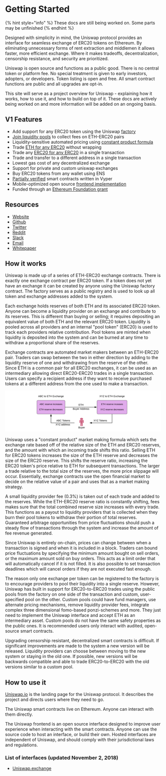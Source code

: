 # Getting Started

{% hint style="info" %}
These docs are still being worked on. Some parts may be unfinished
{% endhint %}

Designed with simplicity in mind, the Uniswap protocol provides an interface for seamless exchange of ERC20 tokens on Ethereum. By eliminating unnecessary forms of rent extraction and middlemen it allows faster, more efficient exchange. Where it makes tradeoffs, decentralization, censorship resistance, and security are prioritized.

Uniswap is open source and functions as a public good. There is no central token or platform fee. No special treatment is given to early investors, adopters, or developers. Token listing is open and free. All smart contract functions are public and all upgrades are opt-in.

This site will serve as a project overview for Uniswap - explaining how it works, how to use it, and how to build on top of it. These docs are actively being worked on and more information will be added on an ongoing basis.

## V1 Features

* Add support for any ERC20 token using the Uniswap [factory](https://github.com/Uniswap/contracts-vyper/blob/master/contracts/uniswap_factory.vy)
* [Join liquidity pools](frontend-integration/pool.md#add-liquidity) to collect fees on ETH-ERC20 pairs
* Liquidity-sensitive automated pricing using [constant product formula](https://github.com/runtimeverification/verified-smart-contracts/blob/uniswap/uniswap/x-y-k.pdf)
* Trade [ETH for any ERC20](frontend-integration/swap.md#eth-erc20-trades) without wrapping
* Trade any [ERC20 for any ERC20](frontend-integration/swap.md#erc20-to-erc20) in a single transaction
* Trade and transfer to a different address in a single transaction
* Lowest gas cost of any decentralized exchange
* Support for private and custom uniswap exchanges
* Buy ERC20 tokens from any wallet using ENS
* [Partially verified](https://github.com/runtimeverification/verified-smart-contracts/tree/uniswap/uniswap) smart contracts written in Vyper
* Mobile-optimized open source [frontend implementation](https://github.com/Uniswap/uniswap-frontend)  
* Funded through an [Ethereum Foundation grant](https://blog.ethereum.org/2018/08/17/ethereum-foundation-grants-update-wave-3/)

## Resources

* [Website](https://uniswap.io)
* [Github](https://github.com/Uniswap)
* [Twitter](https://twitter.com/UniswapExchange)
* [Reddit](https://www.reddit.com/r/UniSwap/)
* [Slack](https://join.slack.com/t/uni-swap/shared_invite/enQtNDYwMjg1ODc5ODA4LWEyYmU0OGU1ZGQ3NjE4YzhmNzcxMDAyM2ExNzNkZjZjZjcxYTkwNzU0MGE3M2JkNzMxOTA2MzE2ZWM0YWQwNjU)
* [Email](mailto:contact@uniswap.io?Subject=Contact%20Uniswap)
* [Whitepaper](https://hackmd.io/s/HJ9jLsfTz)

## How it works

Uniswap is made up of a series of ETH-ERC20 exchange contracts. There is exactly one exchange contract per ERC20 token. If a token does not yet have an exchange it can be created by anyone using the Uniswap factory contract. The factory serves as a public registry and is used to look up all token and exchange addresses added to the system.

Each exchange holds reserves of both ETH and its associated ERC20 token. Anyone can become a liquidity provider on an exchange and contribute to its reserves. This is different than buying or selling; it requires depositing an equivalent value of both ETH and the relevant ERC20 token. Liquidity is pooled across all providers and an internal "pool token" \(ERC20\) is used to track each providers relative contribution. Pool tokens are minted when liquidity is deposited into the system and can be burned at any time to withdraw a proportional share of the reserves.

Exchange contracts are automated market makers between an ETH-ERC20 pair. Traders can swap between the two in either direction by adding to the liquidity reserve of one and withdrawing from the reserve of the other. Since ETH is a common pair for all ERC20 exchanges, it can be used as an intermediary allowing direct ERC20-ERC20 trades in a single transaction. Users can specify a recipient address if they want to receive purchased tokens at a different address from the one used to make a transaction.

![ERC20 to ERC20 trades in Uniswap](.gitbook/assets/erc20-to-erc20.png)

Uniswap uses a "constant product" market making formula which sets the exchange rate based off of the relative size of the ETH and ERC20 reserves, and the amount with which an incoming trade shifts this ratio. Selling ETH for ERC20 tokens increases the size of the ETH reserve and decreases the size of the ERC20 reserve. This shifts the reserve ratio, increasing the ERC20 token's price relative to ETH for subsequent transactions. The larger a trade relative to the total size of the reserves, the more price slippage will occur. Essentially, exchange contracts use the open financial market to decide on the relative value of a pair and uses that as a market making strategy.

A small liquidity provider fee \(0.3%\) is taken out of each trade and added to the reserves. While the ETH-ERC20 reserve ratio is constantly shifting, fees makes sure that the total combined reserve size increases with every trade. This functions as a payout to liquidity providers that is collected when they burn their pool tokens to withdraw their portion of total reserves. Guaranteed arbitrage opportunities from price fluctuations should push a steady flow of transactions through the system and increase the amount of fee revenue generated.

Since Uniswap is entirely on-chain, prices can change between when a transaction is signed and when it is included in a block. Traders can bound price fluctuations by specifying the minimum amount bought on sell orders, or the maximum amount sold on buy orders. This acts as a limit order that will automatically cancel if it is not filled. It is also possible to set transaction deadlines which will cancel orders if they are not executed fast enough.

The reason only one exchange per token can be registered to the factory is to encourage providers to pool their liquidity into a single reserve. However, Uniswap has built in support for ERC20-to-ERC20 trades using the public pools from the factory on one side of the transaction and custom, user-specified pool on the other. Custom pools could have fund managers, use alternate pricing mechanisms, remove liquidity provider fees, integrate complex three dimensional fomo-based ponzi-schemes and more. They just need to implement the Uniswap interface and accept ETH as an intermediary asset. Custom pools do not have the same safety properties as the public ones. It is recommended users only interact with audited, open-source smart contracts.

Upgrading censorship resistant, decentralized smart contracts is difficult. If significant improvements are made to the system a new version will be released. Liquidity providers can choose between moving to the new system or staying in the old one. If possible, new versions will be backwards compatible and able to trade ERC20-to-ERC20 with the old versions similar to a custom pool.

## How to use it

[Uniswap.io](https://uniswap.io) is the landing page for the Uniswap protocol. It describes the project and directs users where they need to go.

The Uniswap smart contracts live on Ethereum. Anyone can interact with them directly.

The Uniswap frontend is an open source interface designed to improve user experience when interacting with the smart contracts. Anyone can use the source code to host an interface, or build their own. Hosted interfaces are independent of Uniswap, and should comply with their jurisdictional laws and regulations.

### List of interfaces \(updated November 2, 2018\)

* [Uniswap.exchange](https://uniswap.exchange)

